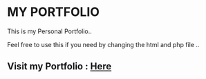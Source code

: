 # MY PORTFOLIO

This is my Personal Portfolio..

Feel free to use this if you need by changing the html and php file ..

## Visit my Portfolio : [Here](https://chaganti-reddy-1.netlify.app/)
